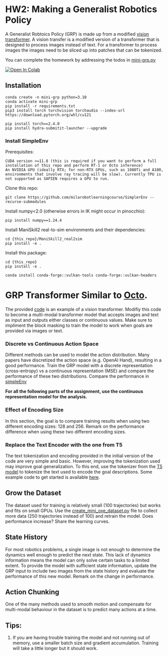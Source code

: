 

# HW2: Making a Generalist Robotics Policy

A Generalist Robtoics Policy (GRP) is made up from a modified [vision transformer](https://arxiv.org/abs/2010.11929). A vision transfer is a modified version of a transformer that is designed to process images instead of text. For a transformer to process images the images need to be sliced up into patches that can be tokenized.

You can complete the homework by addressing the todos in [mini-grp.py](mini-grp.py)

[![Open In Colab](https://colab.research.google.com/assets/colab-badge.svg)](https://githubtocolab.com/milarobotlearningcourse/robot_learning_2025/blob/main/hw2/mini-grp-learn.ipynb)

## Installation

```
conda create -n mini-grp python=3.10
conda activate mini-grp
pip install -r requirements.txt
pip3 install torch torchvision torchaudio --index-url https://download.pytorch.org/whl/cu121

pip install torch==2.4.0
pip install hydra-submitit-launcher --upgrade
```

### Install SimpleEnv

Prerequisites:

    CUDA version >=11.8 (this is required if you want to perform a full installation of this repo and perform RT-1 or Octo inference)
    An NVIDIA GPU (ideally RTX; for non-RTX GPUs, such as 1080Ti and A100, environments that involve ray tracing will be slow). Currently TPU is not supported as SAPIEN requires a GPU to run.

Clone this repo:

```
git clone https://github.com/milarobotlearningcourse/SimplerEnv --recurse-submodules
```

Install numpy<2.0 (otherwise errors in IK might occur in pinocchio):

```
pip install numpy==1.24.4
```

Install ManiSkill2 real-to-sim environments and their dependencies:

```
cd {this_repo}/ManiSkill2_real2sim
pip install -e .
```

Install this package:

```
cd {this_repo}
pip install -e .
```

```
conda install conda-forge::vulkan-tools conda-forge::vulkan-headers
```

# GRP Transformer Similar to [Octo](https://octo-models.github.io/).

The provided [code](mini-grp.py) is an example of a vision transformer. Modifiy this code to become a multi-modal transformer model that accepts images and text as input and outputs either classes or continuous values. Make sure to impliment the block masking to train the model to work when goals are provided via images or text.

### Discrete vs Continuous Action Space

Different methods can be used to model the action distribution. Many papers have discretized the action space (e.g. OpenAI Hand), resulting in a good performance. Train the GRP model with a discrete representation (cross-entropy) vs a continuous representation (MSE) and compare the performance of these two distributions. Compare the performance in [simpleEnv](https://github.com/milarobotlearningcourse/SimplerEnv)

**For all the following parts of the assignment, use the continuous representation model for the analysis.**

### Effect of Encoding Size

In this section, the goal is to compare training results when using two different encoding sizes: 128 and 256. Remark on the performance difference when using these two different encoding sizes. 

### Replace the Text Encoder with the one from T5

The text tokenization and encoding provided in the initial version of the code are very simple and basic. However, improving the tokenization used may improve goal generalization. To this end, use the tokenizer from the [T5 model](https://jmlr.org/papers/v21/20-074.html) to tokenize the text used to encode the goal descriptions. Some example code to get started is available [here](https://huggingface.co/docs/transformers/en/model_doc/t5).


## Grow the Dataset

The dataset used for training is relatively small (100 trajectories) but works and fits on small GPUs. Use the [create_mini_oxe_dataset.py](create_mini_oxe_dataset.py) file to collect more data (250 trajectories instead of 100) and retrain the model. Does performance increase? Share the learning curves.

## State History

For most robotics problems, a single image is not enough to determine the dynamics well enough to predict the next state. This lack of dynamics information means the model can only solve certain tasks to a limited extent. To provide the model with sufficient state information, update the GRP input to include two images from the state history and evaluate the performance of this new model. Remark on the change in performance.

## Action Chunking

One of the many methods used to smooth motion and compensate for multi-modal behaviour in the dataset is to predict many actions at a time. 

## Tips:

1. If you are having trouble training the model and not running out of memory, use a smaller batch size and gradient accumulation. Training will take a little longer but it should work.

